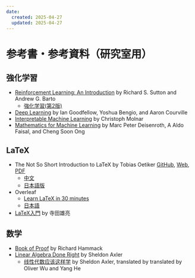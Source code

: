 ```yaml
---
date:
  created: 2025-04-27
  updated: 2025-04-27
---
```


# 参考書・参考資料（研究室用）

<!-- more -->

## 強化学習
- [Reinforcement Learning: An Introduction](http://incompleteideas.net/book/the-book-2nd.html) by Richard S. Sutton and Andrew G. Barto
  - [強化学習(第2版)](https://www.amazon.co.jp/dp/4320121453)
- [Deep Learning](http://www.deeplearningbook.org/) by Ian Goodfellow, Yoshua Bengio, and Aaron Courville
- [Interpretable Machine Learning](https://christophm.github.io/interpretable-ml-book/) by Christoph Molnar
- [Mathematics for Machine Learning](https://mml-book.github.io/) by Marc Peter Deisenroth, A Aldo Faisal, and Cheng Soon Ong

## LaTeX
- The Not So Short Introduction to LaTeX by Tobias Oetiker [GitHub](https://github.com/oetiker/lshort), [Web](https://tobi.oetiker.ch/lshort/), [PDF](https://tobi.oetiker.ch/lshort/lshort.pdf)
  - [中文](https://github.com/CTeX-org/lshort-zh-cn)
  - [日本語版](http://www-s.eng.maritime.kobe-u.ac.jp/nomura/hobby/jlshort/jlshort.html)
- Overleaf
  - [Learn LaTeX in 30 minutes](https://www.overleaf.com/learn/latex/Learn_LaTeX_in_30_minutes)
  - [日本語](https://www.overleaf.com/learn/latex/Japanese)
- [LaTeX入門](http://www-geoph.eps.s.u-tokyo.ac.jp/~hamaguchi2019/latex2020_20200507.pdf) by 寺田雄亮

## 数学
- [Book of Proof](http://www.people.vcu.edu/~rhammack/BookOfProof/) by Richard Hammack
- [Linear Algebra Done Right](https://linear.axler.net) by Sheldon Axler
  - [线性代数应该这样学](https://linear.axler.net/LADR4eChinese.pdf) by Sheldon Axler, translated by translated by Oliver Wu and Yang He 